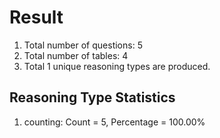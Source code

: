 # Result<br/>
1. Total number of questions: 5<br/>
2. Total number of tables: 4<br/>
3. Total 1 unique reasoning types are produced.<br/>
## **Reasoning Type Statistics**<br/>
1. counting: Count = 5, Percentage = 100.00%<br/>
